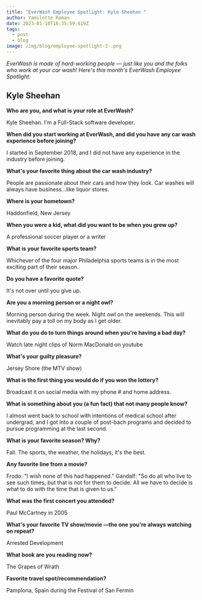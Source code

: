 ```yaml
---
title: "EverWash Employee Spotlight: Kyle Sheehan "
author: Yamilette Roman
date: 2023-01-10T16:35:59.619Z
tags:
  - post
  - blog
image: /img/blog/employee-spotlight-2-.png
---
```

*EverWash is made of hard-working people — just like you and the folks who work at your car wash! Here's this month's EverWash Employee Spotlight:*

## **K﻿yle Sheehan** 

**Who are you, and what is your role at EverWash?**

Kyle Sheehan. I'm a Full-Stack software developer.


**When did you start working at EverWash, and did you have any car wash experience before joining?**

I started in September 2018, and I did not have any experience in the industry before joining.

**What's your favorite thing about the car wash industry?**

People are passionate about their cars and how they look. Car washes will always have business...like liquor stores.

**Where is your hometown?**


Haddonfield, New Jersey

**When you were a kid, what did you want to be when you grew up?**


A professional soccer player or a writer

**What is your favorite sports team?**


Whichever of the four major Philadelphia sports teams is in the most exciting part of their season.

**Do you have a favorite quote?**


It's not over until you give up.

**Are you a morning person or a night owl?**


Morning person during the week. Night owl on the weekends. This will inevitably pay a toll on my body as I get older.

**What do you do to turn things around when you're having a bad day?**


Watch late night clips of Norm MacDonald on youtube


**What's your guilty pleasure?**

Jersey Shore (the MTV show)

**What is the first thing you would do if you won the lottery?**


Broadcast it on social media with my phone # and home address.

**What is something about you (a fun fact) that not many people know?**


I almost went back to school with intentions of medical school after undergrad, and I got into a couple of post-bach programs and decided to pursue programming at the last second.

**What is your favorite season? Why?**


Fall. The sports, the weather, the holidays, it's the best.

**Any favorite line from a movie?**


Frodo: "I wish none of this had happened." Gandalf: "So do all who live to see such times, but that is not for them to decide. All we have to decide is what to do with the time that is given to us."

**What was the first concert you attended?**


Paul McCartney in 2005

**What's your favorite TV show/movie —the one you're always watching on repeat?**


Arrested Development

**What book are you reading now?**


The Grapes of Wrath

**Favorite travel spot/recommendation?**


Pamplona, Spain during the Festival of San Fermin